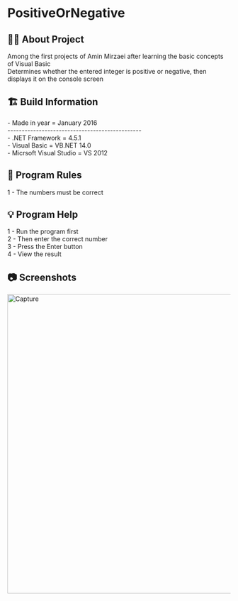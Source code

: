 # PositiveOrNegative

<h2> 👨‍💻 About Project</h2>
Among the first projects of Amin Mirzaei after learning the basic concepts of Visual Basic <br />
Determines whether the entered integer is positive or negative, then displays it on the console screen <br />

<h2> 🏗 Build Information</h2>
- Made in year = January 2016 <br />
----------------------------------------------- <br />
- .NET Framework =  4.5.1 <br />
- Visual Basic = VB.NET 14.0 <br />
- Micrsoft Visual Studio = VS 2012 <br />


<h2> 📜 Program Rules</h2>
1 - The numbers must be correct<br />

<h2> 💡 Program Help</h2>
1 - Run the program first<br />
2 - Then enter the correct number<br />
3 - Press the Enter button<br />
4 - View the result

<h2>📷 Screenshots</h2>
<img width="675" alt="Capture" src="https://github.com/user-attachments/assets/16e3e619-0830-4c90-8a68-06cba6e7c3a4">
